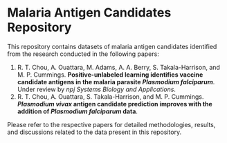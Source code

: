 # Malaria Antigen Candidates Repository

This repository contains datasets of malaria antigen candidates identified from the research conducted in the following papers:

1. R. T. Chou, A. Ouattara, M. Adams, A. A. Berry, S. Takala-Harrison, and M. P. Cummings. **Positive-unlabeled learning identifies vaccine candidate antigens in the malaria parasite *Plasmodium falciparum***. Under review by *npj Systems Biology and Applications*.
2. R. T. Chou, A. Ouattara, S. Takala-Harrison, and M. P. Cummings. ***Plasmodium vivax* antigen candidate prediction improves with the addition of *Plasmodium falciparum* data**.

Please refer to the respective papers for detailed methodologies, results, and discussions related to the data present in this repository.
